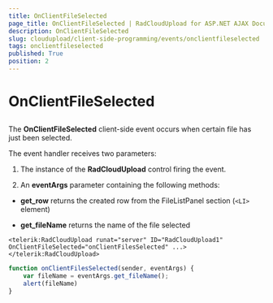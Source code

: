 ```yaml
---
title: OnClientFileSelected
page_title: OnClientFileSelected | RadCloudUpload for ASP.NET AJAX Documentation
description: OnClientFileSelected
slug: cloudupload/client-side-programming/events/onclientfileselected
tags: onclientfileselected
published: True
position: 2
---
```


# OnClientFileSelected



## 

The **OnClientFileSelected** client-side event occurs when certain file has just been selected.

The event handler receives two parameters:

1. The instance of the **RadCloudUpload** control firing the event.

1. An **eventArgs** parameter containing the following methods:

* **get_row** returns the created row from the FileListPanel section (`<LI>` element)

* **get_fileName** returns the name of the file selected

````ASPNET
<telerik:RadCloudUpload runat="server" ID="RadCloudUpload1" OnClientFileSelected="onClientFilesSelected" ...>
</telerik:RadCloudUpload>
````



````JavaScript
function onClientFilesSelected(sender, eventArgs) {
	var fileName = eventArgs.get_fileName();
	alert(fileName)
}
````


